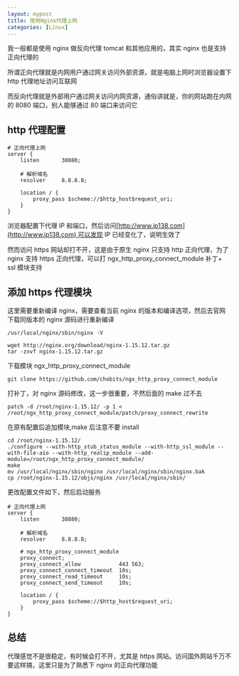 ```yaml
---
layout: mypost
title: 使用Nginx代理上网
categories: [Linux]
---
```


我一般都是使用 nginx 做反向代理 tomcat 和其他应用的，其实 nginx 也是支持正向代理的

所谓正向代理就是内网用户通过网关访问外部资源，就是电脑上网时浏览器设置下 http 代理地址访问互联网

而反向代理就是外部用户通过网关访问内网资源，通俗讲就是，你的网站跑在内网的 8080 端口，别人能够通过 80 端口来访问它

## http 代理配置

```
# 正向代理上网
server {
    listen       38080;

    # 解析域名
    resolver     8.8.8.8;

    location / {
        proxy_pass $scheme://$http_host$request_uri;
    }
}
```

浏览器配置下代理 IP 和端口，然后访问[http://www.ip138.com](http://www.ip138.com),可以发现 IP 已经变化了，说明生效了

然而访问 https 网站却打不开，这是由于原生 nginx 只支持 http 正向代理，为了 nginx 支持 https 正向代理，可以打 ngx_http_proxy_connect_module 补丁+ ssl 模块支持

## 添加 https 代理模块

这里需要重新编译 nginx，需要查看当前 nginx 的版本和编译选项，然后去官网下载同版本的 nginx 源码进行重新编译

```
/usr/local/nginx/sbin/nginx -V
```

```
wget http://nginx.org/download/nginx-1.15.12.tar.gz
tar -zxvf nginx-1.15.12.tar.gz
```

下载模块 ngx_http_proxy_connect_module

```
git clone https://github.com/chobits/ngx_http_proxy_connect_module
```

打补丁，对 nginx 源码修改，这一步很重要，不然后面的 make 过不去

```
patch -d /root/nginx-1.15.12/ -p 1 < /root/ngx_http_proxy_connect_module/patch/proxy_connect_rewrite
```

在原有配置后追加模块,make 后注意不要 install

```
cd /root/nginx-1.15.12/
./configure --with-http_stub_status_module --with-http_ssl_module --with-file-aio --with-http_realip_module --add-module=/root/ngx_http_proxy_connect_module/
make
mv /usr/local/nginx/sbin/nginx /usr/local/nginx/sbin/nginx.bak
cp /root/nginx-1.15.12/objs/nginx /usr/local/nginx/sbin/
```

更改配置文件如下，然后启动服务

```
# 正向代理上网
server {
    listen       38080;

    # 解析域名
    resolver     8.8.8.8;

    # ngx_http_proxy_connect_module
    proxy_connect;
    proxy_connect_allow            443 563;
    proxy_connect_connect_timeout  10s;
    proxy_connect_read_timeout     10s;
    proxy_connect_send_timeout     10s;

    location / {
        proxy_pass $scheme://$http_host$request_uri;
    }
}
```

## 总结

代理感觉不是很稳定，有时候会打不开，尤其是 https 网站。访问国外网站千万不要这样搞，这里只是为了熟悉下 nginx 的正向代理功能
